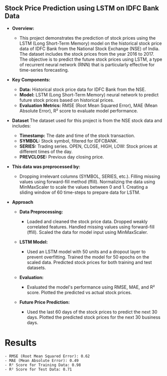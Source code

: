 ## Stock Price Prediction using LSTM on IDFC Bank Data
- **Overview:**
  - This project demonstrates the prediction of stock prices using the LSTM (Long Short-Term Memory) model on the historical stock price data of IDFC Bank from the National Stock Exchange (NSE) of India. The dataset includes the stock prices from the year 2016 to 2017. The objective is to predict the future stock prices using LSTM, a type of recurrent neural network (RNN) that is particularly effective for time-series forecasting.

- **Key Components:**
  - **Data:** Historical stock price data for IDFC Bank from the NSE.
  - **Model:** LSTM (Long Short-Term Memory) neural network to predict future stock prices based on historical prices.
  - **Evaluation Metrics:** RMSE (Root Mean Squared Error), MAE (Mean Absolute Error), R² score to evaluate model performance.
- **Dataset**
  The dataset used for this project is from the NSE stock data and includes:

  - **Timestamp:** The date and time of the stock transaction.
  - **SYMBOL:** Stock symbol, filtered for IDFCBANK.
  - **SERIES:** Trading series.
OPEN, CLOSE, HIGH, LOW: Stock prices at different times of the day.
  - **PREVCLOSE:** Previous day closing price.
- **This data was preprocessed by:**
  
  - Dropping irrelevant columns (SYMBOL, SERIES, etc.).
  Filling missing values using forward-fill method (ffill).
  Normalizing the data using MinMaxScaler to scale the values between 0 and 1.
  Creating a sliding window of 60 time-steps to prepare data for LSTM.
- **Approach**
  - **Data Preprocessing:**
  
    - Loaded and cleaned the stock price data.
  Dropped weakly correlated features.
  Handled missing values using forward-fill (ffill).
  Scaled the data for model input using MinMaxScaler.
  - **LSTM Model:**
  
    - Used an LSTM model with 50 units and a dropout layer to prevent overfitting.
  Trained the model for 50 epochs on the scaled data.
  Predicted stock prices for both training and test datasets.
  - **Evaluation:**
  
    - Evaluated the model's performance using RMSE, MAE, and R² score.
  Plotted the predicted vs actual stock prices.
  - **Future Price Prediction:**
  
    - Used the last 60 days of the stock prices to predict the next 30 days.
  Plotted the predicted stock prices for the next 30 business days.
# Results
    - RMSE (Root Mean Squared Error): 0.62
    - MAE (Mean Absolute Error): 0.49
    - R² Score for Training Data: 0.98
    - R² Score for Test Data: 0.71

